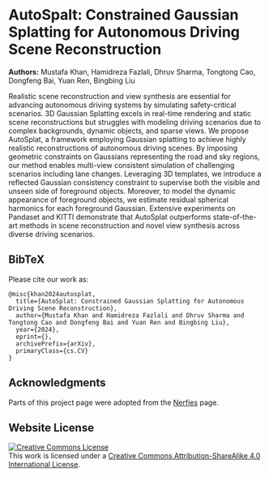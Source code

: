 # AutoSpalt: Constrained Gaussian Splatting for Autonomous Driving Scene Reconstruction

**Authors:** Mustafa Khan, Hamidreza Fazlali, Dhruv Sharma, Tongtong Cao, Dongfeng Bai, Yuan Ren, Bingbing Liu

Realistic scene reconstruction and view synthesis are essential for advancing autonomous driving systems by simulating safety-critical scenarios. 3D Gaussian Splatting excels in real-time rendering and static scene reconstructions but struggles with modeling driving scenarios due to complex backgrounds, dynamic objects, and sparse views. We propose AutoSplat, a framework employing Gaussian splatting to achieve highly realistic reconstructions of autonomous driving scenes. By imposing geometric constraints on Gaussians representing the road and sky regions, our method enables multi-view consistent simulation of challenging scenarios including lane changes. Leveraging 3D templates, we introduce a reflected Gaussian consistency constraint to supervise both the visible and unseen side of foreground objects. Moreover, to model the dynamic appearance of foreground objects, we estimate residual spherical harmonics for each foreground Gaussian. Extensive experiments on Pandaset and KITTI demonstrate that AutoSplat outperforms state-of-the-art methods in scene reconstruction and novel view synthesis across diverse driving scenarios.

## BibTeX
Please cite our work as:
```
@misc{khan2024autosplat,
  title={AutoSplat: Constrained Gaussian Splatting for Autonomous Driving Scene Reconstruction}, 
  author={Mustafa Khan and Hamidreza Fazlali and Dhruv Sharma and Tongtong Cao and Dongfeng Bai and Yuan Ren and Bingbing Liu},
  year={2024},
  eprint={},
  archivePrefix={arXiv},
  primaryClass={cs.CV}
}
```


## Acknowledgments
Parts of this project page were adopted from the [Nerfies](https://nerfies.github.io/) page.

## Website License
<a rel="license" href="http://creativecommons.org/licenses/by-sa/4.0/"><img alt="Creative Commons License" style="border-width:0" src="https://i.creativecommons.org/l/by-sa/4.0/88x31.png" /></a><br />This work is licensed under a <a rel="license" href="http://creativecommons.org/licenses/by-sa/4.0/">Creative Commons Attribution-ShareAlike 4.0 International License</a>.
